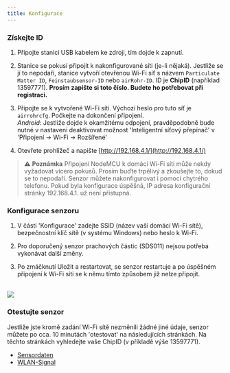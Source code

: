 ```yaml
---
title: Konfigurace
---
```

### Získejte ID
1. Připojte stanici USB kabelem ke zdroji, tím dojde k zapnutí.

2. Stanice se pokusí připojit k nakonfigurované síti (je-li nějaká). Jestliže se jí to nepodaří, stanice vytvoří otevřenou Wi-Fi síť s názvem `Particulate Matter ID`,  `Feinstaubsensor-ID` nebo `airRohr-ID`. ID je **ChipID** (například 13597771). **Prosím zapište si toto číslo. Budete ho potřebovat při registraci.**

3. Připojte se k vytvořené Wi-Fi síti. Výchozí heslo pro tuto síť je `airrohrcfg`. Počkejte na dokončení připojení. <br>*Android*: Jestliže dojde k okamžitému odpojení, pravděpodobně bude nutné v nastavení deaktivovat možnost 'Inteligentní síťový přepínač' v 'Připojení -> Wi-Fi -> Rozšířené'

4. Otevřete prohlížeč a napište [http://192.168.4.1/](http://192.168.4.1/)

> ⚠️ **Poznámka**  Připojení NodeMCU k domácí Wi-Fi síti může nekdy vyžadovat vícero pokusů. Prosím buďte trpělivý a zkoušejte to, dokud se to nepodaří. Senzor můžete nakonfigurovat i pomocí chytrého telefonu. Pokud byla konfigurace úspěšná, IP adresa konfigurační stránky 192.168.4.1. už není přístupná.

### Konfigurace senzoru
1. V části 'Konfigurace' zadejte SSID (název vaší domácí Wi-Fi sítě), bezpečnostní klíč sítě (v systému Windows) nebo heslo k Wi-Fi.

2. Pro doporučený senzor prachových částic (SDS011) nejsou potřeba vykonávat další změny.

3. Po zmáčknutí Uložit a restartovat, se senzor restartuje a po úspěšném připojení k Wi-Fi síti se k němu tímto způsobem již nelze připojit.

<br>

<img src="../docs/airrohr_config_initial.jpg" loading="lazy"/>
<br>

### Otestujte senzor
Jestliže jste kromě zadání Wi-Fi sítě nezměnili žádné jiné údaje, senzor můžete po cca. 10 minutách 'otestovat' na následujících stránkách. Na těchto stránkách vyhledejte vaše ChipID (v příkladě výše 13597771).

 * [Sensordaten](https://www.madavi.de/sensor/graph.php)
 * [WLAN-Signal](https://www.madavi.de/sensor/signal.php)
